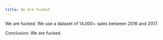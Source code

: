 ```yaml
---
title: We Are Fucked
---
```


We are fucked. We use a dataset of 14,000+ sales between 2016 and 2017.

Conclusion: We are fucked.
